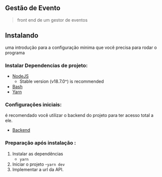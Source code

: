 ## Gestão de Evento

> front end de um gestor de eventos

## Instalando

uma introdução para a configuração minima que você precisa para rodar o programa

### Instalar Dependencias de projeto:

-   [NodeJS](https://nodejs.org/)
    -   Stable version (v18.7.0^) is recommended
-   [Bash](https://git-scm.com/downloads)
-   [Yarn](https://yarnpkg.com/getting-started)

### Configurações iniciais:
é recomendado você utilizar o backend do projeto para ter acesso total a ele.
-   [Backend](https://github.com/joaolira00/Events-Manager-Backend/tree/devBranch)

### Preparação após instalação :

1. Instalar as dependências
    - `yarn`
2. Iniciar o projeto
   -`yarn dev`
3. Implementar a url da API.
